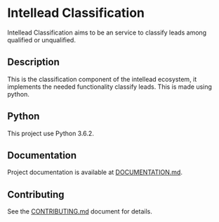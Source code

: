 <h1>Intellead Classification</h1>


Intellead Classification aims to be an service to classify leads among qualified or unqualified.

<h2>Description</h2>

This is the classification component of the intellead ecosystem, it implements the needed functionality classify leads.
This is made using python.

<h2>Python</h2>

This project use Python 3.6.2.

<h2>Documentation</h2>

Project documentation is available at <a href="https://github.com/intellead/intellead-classification/blob/master/DOCUMENTATION.md">DOCUMENTATION.md</a>.

<h2>Contributing</h2>

See the <a href="https://github.com/intellead/intellead-classification/blob/master/CONTRIBUTING.md">CONTRIBUTING.md</a> document for details.
